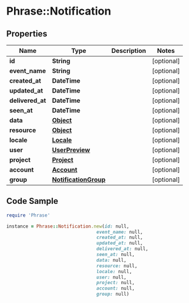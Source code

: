 # Phrase::Notification

## Properties

Name | Type | Description | Notes
------------ | ------------- | ------------- | -------------
**id** | **String** |  | [optional] 
**event_name** | **String** |  | [optional] 
**created_at** | **DateTime** |  | [optional] 
**updated_at** | **DateTime** |  | [optional] 
**delivered_at** | **DateTime** |  | [optional] 
**seen_at** | **DateTime** |  | [optional] 
**data** | [**Object**](.md) |  | [optional] 
**resource** | [**Object**](.md) |  | [optional] 
**locale** | [**Locale**](Locale.md) |  | [optional] 
**user** | [**UserPreview**](UserPreview.md) |  | [optional] 
**project** | [**Project**](Project.md) |  | [optional] 
**account** | [**Account**](Account.md) |  | [optional] 
**group** | [**NotificationGroup**](NotificationGroup.md) |  | [optional] 

## Code Sample

```ruby
require 'Phrase'

instance = Phrase::Notification.new(id: null,
                                 event_name: null,
                                 created_at: null,
                                 updated_at: null,
                                 delivered_at: null,
                                 seen_at: null,
                                 data: null,
                                 resource: null,
                                 locale: null,
                                 user: null,
                                 project: null,
                                 account: null,
                                 group: null)
```


